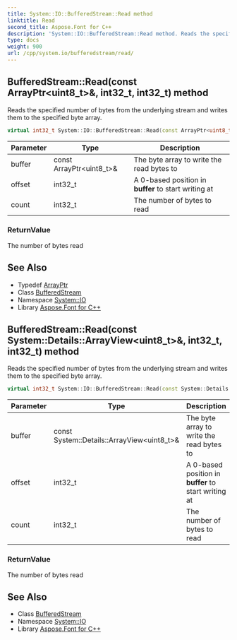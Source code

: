 ```yaml
---
title: System::IO::BufferedStream::Read method
linktitle: Read
second_title: Aspose.Font for C++
description: 'System::IO::BufferedStream::Read method. Reads the specified number of bytes from the underlying stream and writes them to the specified byte array in C++.'
type: docs
weight: 900
url: /cpp/system.io/bufferedstream/read/
---
```

## BufferedStream::Read(const ArrayPtr\<uint8_t\>\&, int32_t, int32_t) method


Reads the specified number of bytes from the underlying stream and writes them to the specified byte array.

```cpp
virtual int32_t System::IO::BufferedStream::Read(const ArrayPtr<uint8_t> &buffer, int32_t offset, int32_t count) override
```


| Parameter | Type | Description |
| --- | --- | --- |
| buffer | const ArrayPtr\<uint8_t\>\& | The byte array to write the read bytes to |
| offset | int32_t | A 0-based position in **buffer** to start writing at |
| count | int32_t | The number of bytes to read |

### ReturnValue

The number of bytes read

## See Also

* Typedef [ArrayPtr](../../../system/arrayptr/)
* Class [BufferedStream](../)
* Namespace [System::IO](../../)
* Library [Aspose.Font for C++](../../../)
## BufferedStream::Read(const System::Details::ArrayView\<uint8_t\>\&, int32_t, int32_t) method


Reads the specified number of bytes from the underlying stream and writes them to the specified byte array.

```cpp
virtual int32_t System::IO::BufferedStream::Read(const System::Details::ArrayView<uint8_t> &buffer, int32_t offset, int32_t count) override
```


| Parameter | Type | Description |
| --- | --- | --- |
| buffer | const System::Details::ArrayView\<uint8_t\>\& | The byte array to write the read bytes to |
| offset | int32_t | A 0-based position in **buffer** to start writing at |
| count | int32_t | The number of bytes to read |

### ReturnValue

The number of bytes read

## See Also

* Class [BufferedStream](../)
* Namespace [System::IO](../../)
* Library [Aspose.Font for C++](../../../)
